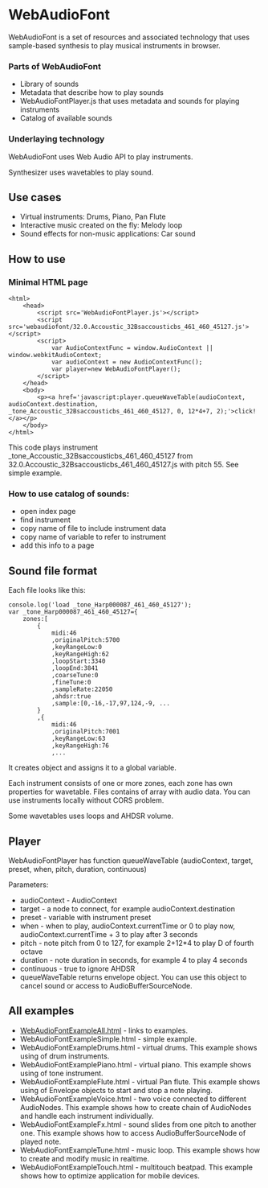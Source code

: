 # WebAudioFont

WebAudioFont is a set of resources and associated technology that uses sample-based synthesis to play musical instruments in browser.

### Parts of WebAudioFont

- Library of sounds
- Metadata that describe how to play sounds
- WebAudioFontPlayer.js that uses metadata and sounds for playing instruments
- Catalog of available sounds

### Underlaying technology

WebAudioFont uses Web Audio API to play instruments.

Synthesizer uses wavetables to play sound.

## Use cases

- Virtual instruments: Drums, Piano, Pan Flute
- Interactive music created on the fly: Melody loop
- Sound effects for non-music applications: Car sound

## How to use

### Minimal HTML page

```
<html>
	<head>
		<script src='WebAudioFontPlayer.js'></script>
		<script src='webaudiofont/32.0.Accoustic_32Bsaccousticbs_461_460_45127.js'></script>
		<script>
			var AudioContextFunc = window.AudioContext || window.webkitAudioContext;
			var audioContext = new AudioContextFunc();
			var player=new WebAudioFontPlayer();
		</script>
	</head>
	<body>
		<p><a href='javascript:player.queueWaveTable(audioContext, audioContext.destination, _tone_Accoustic_32Bsaccousticbs_461_460_45127, 0, 12*4+7, 2);'>click!</a></p>
	</body>
</html>
```
		
This code plays instrument _tone_Accoustic_32Bsaccousticbs_461_460_45127 from 32.0.Accoustic_32Bsaccousticbs_461_460_45127.js with pitch 55. See simple example.

### How to use catalog of sounds:

- open index page
- find instrument
- copy name of file to include instrument data
- copy name of variable to refer to instrument
- add this info to a page

## Sound file format

Each file looks like this:

```
console.log('load _tone_Harp000087_461_460_45127');
var _tone_Harp000087_461_460_45127={
	zones:[
		{
			midi:46
			,originalPitch:5700
			,keyRangeLow:0
			,keyRangeHigh:62
			,loopStart:3340
			,loopEnd:3841
			,coarseTune:0
			,fineTune:0
			,sampleRate:22050
			,ahdsr:true
			,sample:[0,-16,-17,97,124,-9, ...
		}
		,{
			midi:46
			,originalPitch:7001
			,keyRangeLow:63
			,keyRangeHigh:76
			,...
```

It creates object and assigns it to a global variable.

Each instrument consists of one or more zones, each zone has own properties for wavetable. Files contains of array with audio data. You can use instruments locally without CORS problem.

Some wavetables uses loops and AHDSR volume.

## Player

WebAudioFontPlayer has function queueWaveTable (audioContext, target, preset, when, pitch, duration, continuous)

Parameters:

- audioContext - AudioContext
- target - a node to connect, for example audioContext.destination
- preset - variable with instrument preset
- when - when to play, audioContext.currentTime or 0 to play now, audioContext.currentTime + 3 to play after 3 seconds
- pitch - note pitch from 0 to 127, for example 2+12*4 to play D of fourth octave
- duration - note duration in seconds, for example 4 to play 4 seconds
- continuous - true to ignore AHDSR
- queueWaveTable returns envelope object. You can use this object to cancel sound or access to AudioBufferSourceNode.

## All examples

- [WebAudioFontExampleAll.html](http://molgav.nn.ru/WebAudioFontExampleAll.html) - links to examples.
- WebAudioFontExampleSimple.html - simple example.
- WebAudioFontExampleDrums.html - virtual drums. This example shows using of drum instruments.
- WebAudioFontExamplePiano.html - virtual piano. This example shows using of tone instrument.
- WebAudioFontExampleFlute.html - virtual Pan flute. This example shows using of Envelope objects to start and stop a note playing.
- WebAudioFontExampleVoice.html - two voice connected to different AudioNodes. This example shows how to create chain of AudioNodes and handle each instrument individually.
- WebAudioFontExampleFx.html - sound slides from one pitch to another one. This example shows how to access AudioBufferSourceNode of played note.
- WebAudioFontExampleTune.html - music loop. This example shows how to create and modify music in realtime.
- WebAudioFontExampleTouch.html - multitouch beatpad. This example shows how to optimize application for mobile devices.



